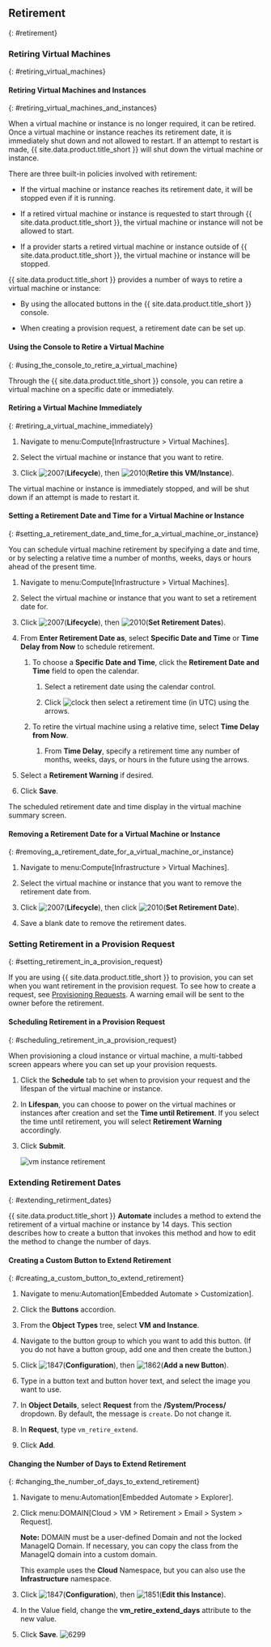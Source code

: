 ## Retirement
{: #retirement}

### Retiring Virtual Machines
{: #retiring_virtual_machines}

#### Retiring Virtual Machines and Instances
{: #retiring_virtual_machines_and_instances}

When a virtual machine or instance is no longer required, it can be retired. Once a virtual machine or instance reaches its retirement date, it is immediately shut down and not allowed to restart. If an attempt to restart is made, {{ site.data.product.title_short }} will shut down the virtual machine or instance.

There are three built-in policies involved with retirement:

- If the virtual machine or instance reaches its retirement date, it will be stopped even if it is running.

- If a retired virtual machine or instance is requested to start through {{ site.data.product.title_short }}, the virtual machine or instance will not be allowed to start.

- If a provider starts a retired virtual machine or instance outside of {{ site.data.product.title_short }}, the virtual machine or instance will be stopped.

{{ site.data.product.title_short }} provides a number of ways to retire a virtual machine or instance:

- By using the allocated buttons in the {{ site.data.product.title_short }} console.

- When creating a provision request, a retirement date can be set up.

#### Using the Console to Retire a Virtual Machine
{: #using_the_console_to_retire_a_virtual_machine}

Through the {{ site.data.product.title_short }} console, you can retire a virtual machine on a specific date or immediately.

#### Retiring a Virtual Machine Immediately
{: #retiring_a_virtual_machine_immediately}

1. Navigate to menu:Compute\[Infrastructure \> Virtual Machines\].

2. Select the virtual machine or instance that you want to retire.

3. Click ![2007](../images/2007.png)(**Lifecycle**), then ![2010](../images/2010.png)(**Retire this VM/Instance**).

The virtual machine or instance is immediately stopped, and will be shut down if an attempt is made to restart it.

#### Setting a Retirement Date and Time for a Virtual Machine or Instance
{: #setting_a_retirement_date_and_time_for_a_virtual_machine_or_instance}

You can schedule virtual machine retirement by specifying a date and time, or by selecting a relative time a number of months, weeks, days or hours ahead of the present time.

1. Navigate to menu:Compute\[Infrastructure \> Virtual Machines\].

2. Select the virtual machine or instance that you want to set a retirement date for.

3. Click ![2007](../images/2007.png)(**Lifecycle**), then ![2010](../images/2010.png)(**Set Retirement Dates**).

4. From **Enter Retirement Date as**, select **Specific Date and Time** or **Time Delay from Now** to schedule retirement.

    1. To choose a **Specific Date and Time**, click the **Retirement Date and Time** field to open the calendar.

        1. Select a retirement date using the calendar control.

        2. Click ![clock](../images/clock.png) then select a retirement time (in UTC) using the arrows.

    2. To retire the virtual machine using a relative time, select **Time Delay from Now**.

        1. From **Time Delay**, specify a retirement time any number of months, weeks, days, or hours in the future using the arrows.

5. Select a **Retirement Warning** if desired.

6. Click **Save**.

The scheduled retirement date and time display in the virtual machine summary screen.

#### Removing a Retirement Date for a Virtual Machine or Instance
{: #removing_a_retirement_date_for_a_virtual_machine_or_instance}

1. Navigate to menu:Compute\[Infrastructure \> Virtual Machines\].

2. Select the virtual machine or instance that you want to remove the retirement date from.

3. Click ![2007](../images/2007.png)(**Lifecycle**), then click ![2010](../images/2010.png)(**Set Retirement Date**).

4. Save a blank date to remove the retirement dates.

### Setting Retirement in a Provision Request
{: #setting_retirement_in_a_provision_request}

If you are using {{ site.data.product.title_short }} to provision, you can set when you want retirement in the provision request. To see how to create a request, see [Provisioning Requests](../provisioning_virtual_machines_and_hosts/#provisioning-requests). A warning email will be sent to the owner before the retirement.

#### Scheduling Retirement in a Provision Request
{: #scheduling_retirement_in_a_provision_request}

When provisioning a cloud instance or virtual machine, a multi-tabbed screen appears where you can set up your provision requests.

1. Click the **Schedule** tab to set when to provision your request and the lifespan of the virtual machine or instance.

2. In **Lifespan**, you can choose to power on the virtual machines or instances after creation and set the **Time until Retirement**. If you select the time until retirement, you will select **Retirement Warning** accordingly.

3. Click **Submit**.

   ![vm instance retirement](../images/vm-instance-retirement.png)

### Extending Retirement Dates
{: #extending_retirment_dates}

{{ site.data.product.title_short }} **Automate** includes a method to extend the retirement of a virtual machine or instance by 14 days. This section describes how to create a button that invokes this method and how to edit the method to change the number of days.

#### Creating a Custom Button to Extend Retirement
{: #creating_a_custom_button_to_extend_retirement}

1. Navigate to menu:Automation\[Embedded Automate \> Customization\].

2. Click the **Buttons** accordion.

3. From the **Object Types** tree, select **VM and Instance**.

4. Navigate to the button group to which you want to add this button. (If you do not have a button group, add one and then create the button.)

5. Click ![1847](../images/1847.png)(**Configuration**), then ![1862](../images/1862.png)(**Add a new Button**).

6. Type in a button text and button hover text, and select the image you want to use.

7. In **Object Details**, select **Request** from the **/System/Process/** dropdown. By default, the message is `create`. Do not change it.

8. In **Request**, type `vm_retire_extend`.

9. Click **Add**.

#### Changing the Number of Days to Extend Retirement
{: #changing_the_number_of_days_to_extend_retirement}

1. Navigate to menu:Automation\[Embedded Automate \> Explorer\].

2. Click menu:DOMAIN\[Cloud \> VM \> Retirement \> Email \> System \> Request\].

   **Note:** DOMAIN must be a user-defined Domain and not the locked ManageIQ Domain. If necessary, you can copy the class from the ManageIQ domain into a custom domain.

   This example uses the **Cloud** Namespace, but you can also use the **Infrastructure** namespace.

3. Click ![1847](../images/1847.png)(**Configuration**), then ![1851](../images/1851.png)(**Edit this Instance**).

4. In the Value field, change the **vm\_retire\_extend\_days** attribute to the new value.

5. Click **Save**. ![6299](../images/6299.png)
